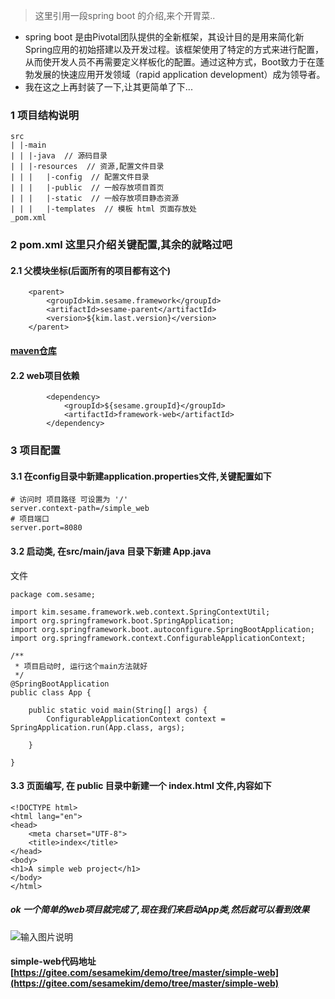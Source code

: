 > 这里引用一段spring boot 的介绍,来个开胃菜..
- spring boot 是由Pivotal团队提供的全新框架，其设计目的是用来简化新Spring应用的初始搭建以及开发过程。该框架使用了特定的方式来进行配置，从而使开发人员不再需要定义样板化的配置。通过这种方式，Boot致力于在蓬勃发展的快速应用开发领域（rapid application development）成为领导者。
- 我在这之上再封装了一下,让其更简单了下...

### 1 项目结构说明
```
src     
| |-main
| | |-java  // 源码目录
| | |-resources  // 资源,配置文件目录
| | |   |-config  // 配置文件目录
| | |   |-public  // 一般存放项目首页
| | |   |-static  // 一般存放项目静态资源
| | |   |-templates  // 模板 html 页面存放处
_pom.xml 
```
### 2 pom.xml 这里只介绍关键配置,其余的就略过吧

#### 2.1 父模块坐标(后面所有的项目都有这个) 
```
    <parent>
        <groupId>kim.sesame.framework</groupId>
        <artifactId>sesame-parent</artifactId>
        <version>${kim.last.version}</version>
    </parent>
```
#### [maven仓库](http://search.maven.org/#search%7Cga%7C1%7Ckim.sesame)

#### 2.2 web项目依赖
```
        <dependency>
            <groupId>${sesame.groupId}</groupId>
            <artifactId>framework-web</artifactId>
        </dependency>
```

### 3 项目配置
#### 3.1 在config目录中新建application.properties文件,关键配置如下
```
# 访问时 项目路径 可设置为 '/'
server.context-path=/simple_web
# 项目端口
server.port=8080
```

#### 3.2 启动类, 在src/main/java 目录下新建 App.java
文件
```
package com.sesame;

import kim.sesame.framework.web.context.SpringContextUtil;
import org.springframework.boot.SpringApplication;
import org.springframework.boot.autoconfigure.SpringBootApplication;
import org.springframework.context.ConfigurableApplicationContext;

/**
 * 项目启动时, 运行这个main方法就好
 */
@SpringBootApplication
public class App {

    public static void main(String[] args) {
        ConfigurableApplicationContext context = SpringApplication.run(App.class, args);

    }

}

```
#### 3.3 页面编写, 在 public 目录中新建一个 index.html 文件,内容如下
```
<!DOCTYPE html>
<html lang="en">
<head>
    <meta charset="UTF-8">
    <title>index</title>
</head>
<body>
<h1>A simple web project</h1>
</body>
</html>
```

##### ok 一个简单的web项目就完成了,现在我们来启动App类,然后就可以看到效果

![输入图片说明](https://gitee.com/uploads/images/2017/1222/213611_00e9c5aa_1599674.png "屏幕截图.png")

#### simple-web代码地址 [https://gitee.com/sesamekim/demo/tree/master/simple-web](https://gitee.com/sesamekim/demo/tree/master/simple-web)


